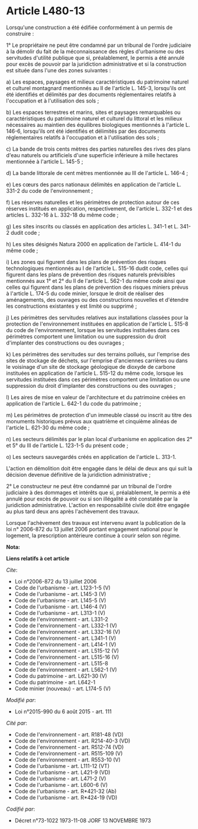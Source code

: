# Article L480-13

Lorsqu'une construction a été édifiée conformément à un permis de construire : 

1° Le propriétaire ne peut être condamné par un tribunal de l'ordre judiciaire à la démolir du fait de la méconnaissance des
règles d'urbanisme ou des servitudes d'utilité publique que si, préalablement, le permis a été annulé pour excès de pouvoir
par la juridiction administrative et si la construction est située dans l'une des zones suivantes : 

a) Les espaces, paysages et milieux caractéristiques du patrimoine naturel et culturel montagnard mentionnés au II de
l'article L. 145-3, lorsqu'ils ont été identifiés et délimités par des documents réglementaires relatifs à l'occupation et à
l'utilisation des sols ; 

b) Les espaces terrestres et marins, sites et paysages remarquables ou caractéristiques du patrimoine naturel et culturel du
littoral et les milieux nécessaires au maintien des équilibres biologiques mentionnés à l'article L. 146-6, lorsqu'ils ont
été identifiés et délimités par des documents réglementaires relatifs à l'occupation et à l'utilisation des sols ; 

c) La bande de trois cents mètres des parties naturelles des rives des plans d'eau naturels ou artificiels d'une superficie
inférieure à mille hectares mentionnée à l'article L. 145-5 ; 

d) La bande littorale de cent mètres mentionnée au III de l'article L. 146-4 ; 

e) Les cœurs des parcs nationaux délimités en application de l'article L. 331-2 du code de l'environnement ; 

f) Les réserves naturelles et les périmètres de protection autour de ces réserves institués en application, respectivement,
de l'article L. 332-1 et des articles L. 332-16 à L. 332-18 du même code ; 

g) Les sites inscrits ou classés en application des articles L. 341-1 et L. 341-2 dudit code ; 

h) Les sites désignés Natura 2000 en application de l'article L. 414-1 du même code ; 

i) Les zones qui figurent dans les plans de prévention des risques technologiques mentionnés au I de l'article L. 515-16
dudit code, celles qui figurent dans les plans de prévention des risques naturels prévisibles mentionnés aux 1° et 2° du II
de l'article L. 562-1 du même code ainsi que celles qui figurent dans les plans de prévention des risques miniers prévus à
l'article L. 174-5 du code minier, lorsque le droit de réaliser des aménagements, des ouvrages ou des constructions nouvelles
et d'étendre les constructions existantes y est limité ou supprimé ; 

j) Les périmètres des servitudes relatives aux installations classées pour la protection de l'environnement instituées en
application de l'article L. 515-8 du code de l'environnement, lorsque les servitudes instituées dans ces périmètres
comportent une limitation ou une suppression du droit d'implanter des constructions ou des ouvrages ; 

k) Les périmètres des servitudes sur des terrains pollués, sur l'emprise des sites de stockage de déchets, sur l'emprise
d'anciennes carrières ou dans le voisinage d'un site de stockage géologique de dioxyde de carbone instituées en application
de l'article L. 515-12 du même code, lorsque les servitudes instituées dans ces périmètres comportent une limitation ou une
suppression du droit d'implanter des constructions ou des ouvrages ; 

l) Les aires de mise en valeur de l'architecture et du patrimoine créées en application de l'article L. 642-1 du code du
patrimoine ; 

m) Les périmètres de protection d'un immeuble classé ou inscrit au titre des monuments historiques prévus aux quatrième et
cinquième alinéas de l'article L. 621-30 du même code ; 

n) Les secteurs délimités par le plan local d'urbanisme en application des 2° et 5° du III de l'article L. 123-1-5 du présent
code ; 

o) Les secteurs sauvegardés créés en application de l'article L. 313-1. 

L'action en démolition doit être engagée dans le délai de deux ans qui suit la décision devenue définitive de la juridiction
administrative ; 

2° Le constructeur ne peut être condamné par un tribunal de l'ordre judiciaire à des dommages et intérêts que si,
préalablement, le permis a été annulé pour excès de pouvoir ou si son illégalité a été constatée par la juridiction
administrative. L'action en responsabilité civile doit être engagée au plus tard deux ans après l'achèvement des travaux. 

Lorsque l'achèvement des travaux est intervenu avant la publication de la loi n° 2006-872 du 13 juillet 2006 portant
engagement national pour le logement, la prescription antérieure continue à courir selon son régime.

**Nota:**



**Liens relatifs à cet article**

_Cite_:

  - Loi n°2006-872 du 13 juillet 2006
  - Code de l'urbanisme - art. L123-1-5 (V)
  - Code de l'urbanisme - art. L145-3 (V)
  - Code de l'urbanisme - art. L145-5 (V)
  - Code de l'urbanisme - art. L146-4 (V)
  - Code de l'urbanisme - art. L313-1 (V)
  - Code de l'environnement - art. L331-2
  - Code de l'environnement - art. L332-1 (V)
  - Code de l'environnement - art. L332-16 (V)
  - Code de l'environnement - art. L341-1 (V)
  - Code de l'environnement - art. L414-1 (V)
  - Code de l'environnement - art. L515-12 (V)
  - Code de l'environnement - art. L515-16 (V)
  - Code de l'environnement - art. L515-8
  - Code de l'environnement - art. L562-1 (V)
  - Code du patrimoine - art. L621-30 (V)
  - Code du patrimoine - art. L642-1
  - Code minier (nouveau) - art. L174-5 (V)

_Modifié par_:

  - Loi n°2015-990 du 6 août 2015 - art. 111

_Cité par_:

  - Code de l'environnement - art. R181-48 (VD)
  - Code de l'environnement - art. R214-40-3 (VD)
  - Code de l'environnement - art. R512-74 (VD)
  - Code de l'environnement - art. R515-109 (V)
  - Code de l'environnement - art. R553-10 (V)
  - Code de l'urbanisme - art. L111-12 (VT)
  - Code de l'urbanisme - art. L421-9 (VD)
  - Code de l'urbanisme - art. L471-2 (V)
  - Code de l'urbanisme - art. L600-6 (V)
  - Code de l'urbanisme - art. R*421-32 (Ab)
  - Code de l'urbanisme - art. R*424-19 (VD)

_Codifié par_:

  - Décret n°73-1022 1973-11-08 JORF 13 NOVEMBRE 1973
